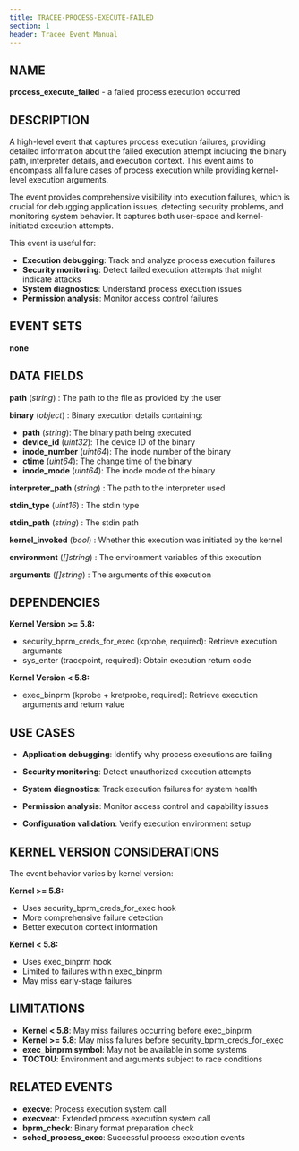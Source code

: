 ```yaml
---
title: TRACEE-PROCESS-EXECUTE-FAILED
section: 1
header: Tracee Event Manual
---
```


## NAME

**process_execute_failed** - a failed process execution occurred

## DESCRIPTION

A high-level event that captures process execution failures, providing detailed information about the failed execution attempt including the binary path, interpreter details, and execution context. This event aims to encompass all failure cases of process execution while providing kernel-level execution arguments.

The event provides comprehensive visibility into execution failures, which is crucial for debugging application issues, detecting security problems, and monitoring system behavior. It captures both user-space and kernel-initiated execution attempts.

This event is useful for:

- **Execution debugging**: Track and analyze process execution failures
- **Security monitoring**: Detect failed execution attempts that might indicate attacks
- **System diagnostics**: Understand process execution issues
- **Permission analysis**: Monitor access control failures

## EVENT SETS

**none**

## DATA FIELDS

**path** (*string*)
: The path to the file as provided by the user

**binary** (*object*)
: Binary execution details containing:
  - **path** (*string*): The binary path being executed
  - **device_id** (*uint32*): The device ID of the binary
  - **inode_number** (*uint64*): The inode number of the binary
  - **ctime** (*uint64*): The change time of the binary
  - **inode_mode** (*uint64*): The inode mode of the binary

**interpreter_path** (*string*)
: The path to the interpreter used

**stdin_type** (*uint16*)
: The stdin type

**stdin_path** (*string*)
: The stdin path

**kernel_invoked** (*bool*)
: Whether this execution was initiated by the kernel

**environment** (*[]string*)
: The environment variables of this execution

**arguments** (*[]string*)
: The arguments of this execution

## DEPENDENCIES

**Kernel Version >= 5.8:**

- security_bprm_creds_for_exec (kprobe, required): Retrieve execution arguments
- sys_enter (tracepoint, required): Obtain execution return code

**Kernel Version < 5.8:**

- exec_binprm (kprobe + kretprobe, required): Retrieve execution arguments and return value

## USE CASES

- **Application debugging**: Identify why process executions are failing

- **Security monitoring**: Detect unauthorized execution attempts

- **System diagnostics**: Track execution failures for system health

- **Permission analysis**: Monitor access control and capability issues

- **Configuration validation**: Verify execution environment setup

## KERNEL VERSION CONSIDERATIONS

The event behavior varies by kernel version:

**Kernel >= 5.8:**
- Uses security_bprm_creds_for_exec hook
- More comprehensive failure detection
- Better execution context information

**Kernel < 5.8:**
- Uses exec_binprm hook
- Limited to failures within exec_binprm
- May miss early-stage failures

## LIMITATIONS

- **Kernel < 5.8**: May miss failures occurring before exec_binprm
- **Kernel >= 5.8**: May miss failures before security_bprm_creds_for_exec
- **exec_binprm symbol**: May not be available in some systems
- **TOCTOU**: Environment and arguments subject to race conditions

## RELATED EVENTS

- **execve**: Process execution system call
- **execveat**: Extended process execution system call
- **bprm_check**: Binary format preparation check
- **sched_process_exec**: Successful process execution events
